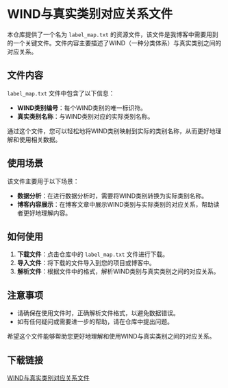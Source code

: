 # WIND与真实类别对应关系文件

本仓库提供了一个名为 `label_map.txt` 的资源文件，该文件是我博客中需要用到的一个关键文件。文件内容主要描述了WIND（一种分类体系）与真实类别之间的对应关系。

## 文件内容

`label_map.txt` 文件中包含了以下信息：

- **WIND类别编号**：每个WIND类别的唯一标识符。
- **真实类别名称**：与WIND类别对应的实际类别名称。

通过这个文件，您可以轻松地将WIND类别映射到实际的类别名称，从而更好地理解和使用相关数据。

## 使用场景

该文件主要用于以下场景：

- **数据分析**：在进行数据分析时，需要将WIND类别转换为实际类别名称。
- **博客内容展示**：在博客文章中展示WIND类别与实际类别的对应关系，帮助读者更好地理解内容。

## 如何使用

1. **下载文件**：点击仓库中的 `label_map.txt` 文件进行下载。
2. **导入文件**：将下载的文件导入到您的项目或博客中。
3. **解析文件**：根据文件中的格式，解析WIND类别与真实类别之间的对应关系。

## 注意事项

- 请确保在使用文件时，正确解析文件格式，以避免数据错误。
- 如有任何疑问或需要进一步的帮助，请在仓库中提出问题。

希望这个文件能够帮助您更好地理解和使用WIND与真实类别之间的对应关系。

## 下载链接

[WIND与真实类别对应关系文件](https://pan.quark.cn/s/0d13feb02778)